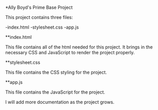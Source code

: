 *Ally Boyd's Prime Base Project

This project contains three files:

-index.html
-stylesheet.css
-app.js

**index.html

This file contains all of the html needed for this project. It brings in the necessary CSS and JavaScript to render the project properly.

**stylesheet.css

This file contains the CSS styling for the project.

**app.js

This file contains the JavaScript for the project.

I will add more documentation as the project grows.
